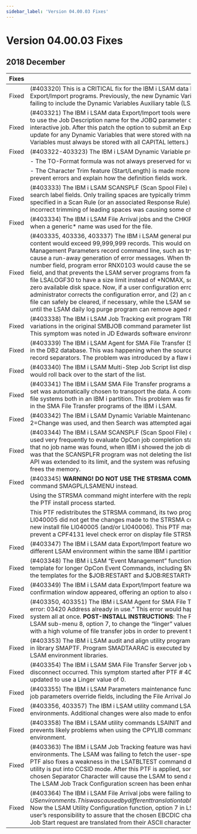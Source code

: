 ```yaml
---
sidebar_label: 'Version 04.00.03 Fixes'
---
```


# Version 04.00.03 Fixes

## 2018 December
| Fixes            | Description |
| ---------------- | ----------- |
| Fixed            | (#403320) This is a CRITICAL fix for the IBM i LSAM data Export/Import tools. The LSAM Dynamic Variable Auxiliary file is added to the Export/Import programs. Previously, the new Dynamic Variable “Function Code” features were added to the LSAM, but the Export program was failing to include the Dynamic Variables Auxiliary table (LSAVARF10) in the export data. |
| Fixed            | (#403321) The IBM i LSAM data Export/Import tools were failing to submit an Export or Import process to a batch job. The programs were trying to use the Job Description name for the JOBQ parameter of the SBMJOB command. The work-around has been to run the process from the interactive job. After this patch the option to submit an Export or Import process to a batch job will work. (PTF # 403324 will perform a check and update for any Dynamic Variables that were stored with names using lower-case letters. To properly support case-insensitivity, Dynamic Variables must always be stored with all CAPITAL letters.) |
| Fixed            | (#403322-403323) The IBM i LSAM Dynamic Variable processing gets the following fixes and improvements: |
|                  | - The TO-Format formula was not always preserved for variables using the *DATE Function Code when using Change or Copy maintenance. |
|                  | - The Character Trim feature (Start/Length) is made more flexible and predictable. New edits in the Dynamic Variable maintenance program help prevent errors and explain how the definition fields work.  |
| Fixed            | (#403333) The IBM i LSAM SCANSPLF (Scan Spool File) utility was failing to preserve leading spaces in some comparison values and value search label fields. Only trailing spaces are typically trimmed from a character string, and trailing spaces are only preserved if a value length is specified in a Scan Rule (or an associated Response Rule). In contrast, leading spaces are supposed to be preserved and not trimmed. The incorrect trimming of leading spaces was causing some character string comparisons to fail when they should have passed. |
| Fixed            | (#403334) The IBM i LSAM File Arrival jobs and the CHKIFSFIL command were failing to find more than one matching file in the /root file system when a generic* name was used for the file. |
| Fixed            | (#403335, 403336, 403337) The IBM i LSAM general purpose log file (LSALOGF30) could cause a failure of the LSAM server jobs if the file content would exceed 99,999,999 records. This would only happen in an unusual circumstance, but a user configuration error in a Message Management Parameters record command line, such as trying to use nested Dynamic Variable tokens when the nested token does not exist, can cause a run-away generation of error messages. When the log file size exceeded the number of decimal positions allowed for the file’s record ID number field, program error RNX0103 would cause the server jobs to fail. These PTFs implement the disabling of the useless file record number field, and that prevents the LSAM server programs from failing due to the former limitation of the file definition. PTF # 403335 also forces the log file LSALOGF30 to have a size limit instead of *NOMAX, so that when a user configuration error might occur, the system will not be lost due to zero available disk space. Now, if a user configuration error causes  error message run-away, the LSAM server jobs will still be halted until (1) an administrator corrects the configuration error, and (2) an operator responds to the system message reporting that file LSALOGF30 is full. The log file can safely be cleared, if necessary, while the LSAM server jobs are stopped. Otherwise, the file LSALOGF30 can be extended to a larger size, until the LSAM daily log purge program can remove aged records. |
| Fixed            | (#403338) The IBM i LSAM Job Tracking exit program TRKJOBR10 could issue error MCH1210 (receiver too small to hold result) depending on variations in the original SMBJOB command parameter list. This would prevent the job from being submitted, whether it was being tracked or not. This symptom was noted in JD Edwards software environments. Parsing of the SBMJOB parameters has been strengthened to prevent the failure. |
| Fixed            | (#403339) The IBM i LSAM Agent for SMA File Transfer (SMAFT) was failing to separate incoming records as it was writing to the destination file in the DB2 database. This was happening when the source file was a stream file, for example, from a Windows system, and the file did contain record separators. The problem was introduced by a flaw in the previous PTF # 403332. |
| Fixed            | (#403340) The IBM i LSAM Multi-Step Job Script list display (MLTJPBR10) did not stop at the Bottom of the list when pressing PageDown, but would roll back over to the start of the list. |
| Fixed            | (#403341) The IBM i LSAM SMA File Transfer programs are fixed to prevent dropping of characters whenever the UTF-8 (UNICODE) character set was automatically chosen to transport the data. A common example of a transfer job that might drop characters was between two IFS /root file systems both in an IBM i partition. This problem was first reported after PTF # 403332 was installed, but it was always a theoretical weakness in the SMA File Transfer programs of the IBM i LSAM. |
| Fixed            | (#403342) The IBM i LSAM Dynamic Variable Maintenance program failed when using the Search function if it was used once, then Option-2=Change was used, and then Search was attempted again. |
| Fixed            | (#403344) The IBM i LSAM SCANSPLF (Scan Spool File) command and program were failing whenever the SCANSPLF command was being used very frequently to evaluate OpCon job completion status. The LSAJOR server job of the LSAM was reporting an error “NoJobNm”, indicating that no job name was found, when IBM i showed the job did still exist and did have a QPJOBLOG report to be analyzed. The cause of this error was that the SCANSPLFR program was not deleting the list of jobs from the previous searches, so the memory utilized by repeated calls to the list API was extended to its limit, and the system was refusing to list jobs for new searches. Adding a call to the delete-list API removes old lists and frees the memory. |
| Fixed            | (#403345) **WARNING! DO NOT USE THE STRSMA COMMAND TO ENTER THE LSAM MENU SYSTEM WHEN INSTALLING THIS PTF!** Use the command SMAGPL/LSAMENU instead. |
|        | Using the STRSMA command might interfere with the replacement of the STRSMAD display file, depending on the level of the LSAM PTFs when the PTF install process started. |
|        | This PTF redistributes the STRSMA command, its two programs and its display file. Clients who used an LSAM install file older than version  LI040005 did not get the changes made to the STRSMA command display and drivers that were prepared and originally distributed only in the new install file LI040005 (and/or LI040006). This PTF may be applied by all users, but its purpose is to catch up older LSAM installs in order to prevent a CPF4131 level check error on display file STRSMAD from program STRSMAC1. |
| Fixed            | (#403347) The IBM i LSAM data Export/Import feature would fail to process the Import save file and library when attempting to import to a different LSAM environment within the same IBM i partition. |
| Fixed            |  (#403348) The IBM i LSAM “Event Management” function (option 1 in LSAM menu 3) was failing when attempting to display a prompted template for longer OpCon Event Commands, including $NOTIFY:EMAIL and several others. This PTF also adds two new optional parameters to the templates for the $JOB:RESTART and $JOB:RESTARTHLD Event commands. |
| Fixed            | (#403349) The IBM i LSAM data Export/Import feature was not supporting the displayed F12=Cancel function key when the Delete Batch confirmation window appeared, offering an option to also delete the temporary Export/Import library. |
| Fixed            | (#403350, 403351) The IBM i LSAM Agent for SMA File Transfer (SMAFT) was sometimes failing with this error message: “1099 nbConnect error: 03420 Address already in use.” This error would happen for some jobs when many File Transfer jobs were being started in the IBM i system all at once. **POST-INSTALL INSTRUCTIONS**: The Post-Install Instructions explain how to update the LSAM’s SMAFT Parameters using LSAM sub-menu 8, option 7, to change the “linger” values for both the Agent and the Server jobs to ‘0’ (zero). This is important in environments with a high volume of file transfer jobs in order to prevent the “3420: Address already in use” error. |
| Fixed            | (#403353) The IBM i LSAM audit and align utility program SMADTAARAC had an incorrect library location for the SMAPTF data area that resides in library SMAPTF. Program SMADTAARAC is executed by the LSAM utility command LSAINIT, commonly used to audit and align a cloned set of LSAM  environment libraries. |
| Fixed            | (#403354) The IBM i LSAM SMA File Transfer Server job was sending a false error code 034265 to QSYSOPR when a normal remote system disconnect occurred. This symptom started after PTF # 403351 was applied and the SMA File Transfer communications parameters were updated to use a Linger value of 0. |
| Fixed            | (#403355) The IBM i LSAM Parameters maintenance function (LSAM main menu, option 7) was not updating changes to some of the File Arrival job parameters override fields, including the File Arrival Job Description Library name.
| Fixed            | (#403356, 403357) The IBM i LSAM utility command LSAINIT was not correctly setting the SMAUTL data area in newly cloned (by library copy) environments. Additional changes were also made to enforce some rules for the PRDLIB of commands in the SMAGPL library.
| Fixed            | (#403358) The IBM i LSAM utility commands LSAINIT and SMALIBMGT have their PRDLIB (Product Library) changed to *NONE. This setting prevents likely problems when using the CPYLIB command to clone the four LSAM libraries to a new set of libraries, forming a different LSAM environment.
| Fixed            | (#403363) The IBM i LSAM Job Tracking feature was having its $JOB:TRACK and $JOB:QUEUE Event commands rejected by OpCon in non-US environments. The LSAM was failing to fetch the user-specified Separator Character, as maintained by the LSAM sub-menu 1, option 7. This PTF also fixes a weakness in the LSATBLTEST command driver program (LSATBLR), affecting the choice of the EBCDIC character set when the utility is put into CCSID mode.    After this PTF is applied, some non-US environments will need to use the LSATBLTEST command to assure that the chosen Separator Character will cause the LSAM to send an ASCII character of X’7C’ to OpCon, as required by the OpCon Job Tracking process. The LSAM Job Track Configuration screen has been enhanced with a reminder about this requirement. |
| Fixed            | (#403364) The IBM i LSAM File Arrival jobs were failing to accept the special $@VARIABLES from the OpCon job master record in non-US environments. This was caused by different translation tables or different CCSID character sets that could not process the default prefix characters of “$@”. Now the LSAM Utility Configuration function, option 7 in LSAM submenu 3, supports user-defined File Arrival Variable prefix characters. It is the user’s responsibility to assure that the chosen EBCDIC characters will be produced for the LSAM after the OpCon ASCII characters sent with the Job Start request are translated from their ASCII character format. **[SEE POSTINSTALL INSTRUCTIONS.]**